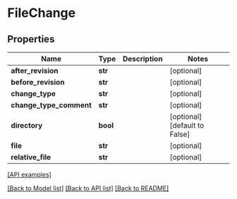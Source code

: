 # FileChange

## Properties
Name | Type | Description | Notes
------------ | ------------- | ------------- | -------------
**after_revision** | **str** |  | [optional] 
**before_revision** | **str** |  | [optional] 
**change_type** | **str** |  | [optional] 
**change_type_comment** | **str** |  | [optional] 
**directory** | **bool** |  | [optional] [default to False]
**file** | **str** |  | [optional] 
**relative_file** | **str** |  | [optional] 

[[API examples]](http://devopshq.github.io/teamcity/teamcity_models/FileChange.html)

[[Back to Model list]](../README.md#documentation-for-models) [[Back to API list]](../README.md#documentation-for-api-endpoints) [[Back to README]](../README.md)


